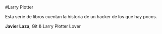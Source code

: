 #Larry Plotter

Esta serie de libros cuentan la historia de un hacker de los que hay pocos.


**Javier Laza**, Git & Larry Plotter Lover

